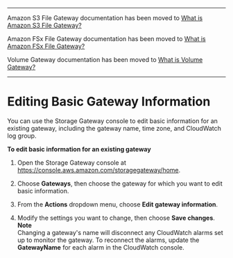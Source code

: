 --------

Amazon S3 File Gateway documentation has been moved to [What is Amazon S3 File Gateway?](https://docs.aws.amazon.com/filegateway/latest/files3/WhatIsStorageGateway.html)

Amazon FSx File Gateway documentation has been moved to [What is Amazon FSx File Gateway?](https://docs.aws.amazon.com/filegateway/latest/filefsxw/WhatIsStorageGateway.html)

Volume Gateway documentation has been moved to [What is Volume Gateway?](https://docs.aws.amazon.com/storagegateway/latest/vgw/WhatIsStorageGateway.html)

--------

# Editing Basic Gateway Information<a name="edit-gateway-information"></a>

You can use the Storage Gateway console to edit basic information for an existing gateway, including the gateway name, time zone, and CloudWatch log group\.

**To edit basic information for an existing gateway**

1. Open the Storage Gateway console at [https://console\.aws\.amazon\.com/storagegateway/home](https://console.aws.amazon.com/storagegateway/)\.

1. Choose **Gateways**, then choose the gateway for which you want to edit basic information\.

1. From the **Actions** dropdown menu, choose **Edit gateway information**\.

1. Modify the settings you want to change, then choose **Save changes**\.
**Note**  
Changing a gateway's name will disconnect any CloudWatch alarms set up to monitor the gateway\. To reconnect the alarms, update the **GatewayName** for each alarm in the CloudWatch console\.